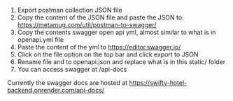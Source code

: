 1. Export postman collection JSON file
2. Copy the content of the JSON file and paste the JSON to: https://metamug.com/util/postman-to-swagger/
3. Copy the contents swagger open api yml, almost similar to what is in openapi.yml file
4. Paste the content of the yml to https://editor.swagger.io/
5. Click on the file option on the top bar and click export to JSON
5. Rename file and to openapi.json and replace what is in this static/ folder
6. You can access swagger at /api-docs

Currently the swagger docs are hosted at https://swifty-hotel-backend.onrender.com/api-docs/